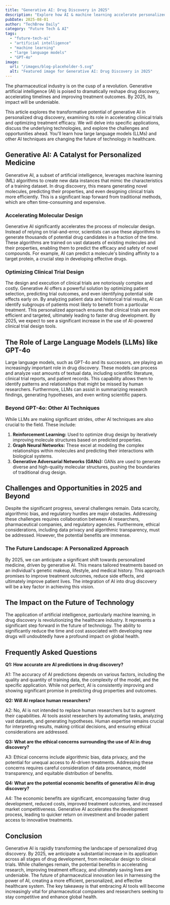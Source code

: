 ```yaml
---
title: "Generative AI: Drug Discovery in 2025"
description: "Explore how AI & machine learning accelerate personalized drug discovery, optimizing clinical trials & treatment efficacy in 2025. Learn the future of medicine – read now!"
pubDate: 2025-08-01
author: "TechBrew Daily"
category: "Future Tech & AI"
tags:
  - "future-tech-ai"
  - "artificial intelligence"
  - "machine learning"
  - "large language models"
  - "GPT-4o"
image:
  url: "/images/blog-placeholder-5.svg"
  alt: "Featured image for Generative AI: Drug Discovery in 2025"
---
```


The pharmaceutical industry is on the cusp of a revolution.  Generative artificial intelligence (AI) is poised to dramatically reshape drug discovery, accelerating timelines and improving treatment outcomes.  By 2025, its impact will be undeniable.

This article explores the transformative potential of generative AI in personalized drug discovery, examining its role in accelerating clinical trials and optimizing treatment efficacy. We will delve into specific applications, discuss the underlying technologies, and explore the challenges and opportunities ahead.  You'll learn how large language models (LLMs) and other AI techniques are changing the future of technology in healthcare.

## Generative AI: A Catalyst for Personalized Medicine

Generative AI, a subset of artificial intelligence, leverages machine learning (ML) algorithms to create new data instances that mimic the characteristics of a training dataset.  In drug discovery, this means generating novel molecules, predicting their properties, and even designing clinical trials more efficiently.  This is a significant leap forward from traditional methods, which are often time-consuming and expensive.

### Accelerating Molecular Design

Generative AI significantly accelerates the process of molecular design.  Instead of relying on trial-and-error, scientists can use these algorithms to generate thousands of potential drug candidates in a fraction of the time. These algorithms are trained on vast datasets of existing molecules and their properties, enabling them to predict the efficacy and safety of novel compounds.  For example, AI can predict a molecule's binding affinity to a target protein, a crucial step in developing effective drugs.


### Optimizing Clinical Trial Design

The design and execution of clinical trials are notoriously complex and costly.  Generative AI offers a powerful solution by optimizing patient selection, predicting trial outcomes, and even identifying potential side effects early on. By analyzing patient data and historical trial results, AI can identify subgroups of patients most likely to benefit from a particular treatment.  This personalized approach ensures that clinical trials are more efficient and targeted, ultimately leading to faster drug development. By 2025, we expect to see a significant increase in the use of AI-powered clinical trial design tools.

##  The Role of Large Language Models (LLMs) like GPT-4o

Large language models, such as GPT-4o and its successors, are playing an increasingly important role in drug discovery.  These models can process and analyze vast amounts of textual data, including scientific literature, clinical trial reports, and patient records.  This capability allows them to identify patterns and relationships that might be missed by human researchers.  Furthermore, LLMs can assist in summarizing research findings, generating hypotheses, and even writing scientific papers.

### Beyond GPT-4o: Other AI Techniques

While LLMs are making significant strides, other AI techniques are also crucial to the field.  These include:

1. **Reinforcement Learning:** Used to optimize drug design by iteratively improving molecule structures based on predicted properties.
2. **Graph Neural Networks:**  These excel at modeling the complex relationships within molecules and predicting their interactions with biological systems.
3. **Generative Adversarial Networks (GANs):**  GANs are used to generate diverse and high-quality molecular structures, pushing the boundaries of traditional drug design.


##  Challenges and Opportunities in 2025 and Beyond

Despite the significant progress, several challenges remain.  Data scarcity, algorithmic bias, and regulatory hurdles are major obstacles.  Addressing these challenges requires collaboration between AI researchers, pharmaceutical companies, and regulatory agencies.  Furthermore, ethical considerations, including data privacy and algorithmic transparency, must be addressed.  However, the potential benefits are immense.

### The Future Landscape: A Personalized Approach

By 2025, we can anticipate a significant shift towards personalized medicine, driven by generative AI.  This means tailored treatments based on an individual's genetic makeup, lifestyle, and medical history.  This approach promises to improve treatment outcomes, reduce side effects, and ultimately improve patient lives.  The integration of AI into drug discovery will be a key factor in achieving this vision.

##  The Impact on the Future of Technology

The application of artificial intelligence, particularly machine learning, in drug discovery is revolutionizing the healthcare industry. It represents a significant step forward in the future of technology. The ability to significantly reduce the time and cost associated with developing new drugs will undoubtedly have a profound impact on global health.

## Frequently Asked Questions

**Q1:  How accurate are AI predictions in drug discovery?**

A1: The accuracy of AI predictions depends on various factors, including the quality and quantity of training data, the complexity of the model, and the specific application.  While not perfect, AI is consistently improving and showing significant promise in predicting drug properties and outcomes.

**Q2: Will AI replace human researchers?**

A2: No, AI is not intended to replace human researchers but to augment their capabilities. AI tools assist researchers by automating tasks, analyzing vast datasets, and generating hypotheses.  Human expertise remains crucial for interpreting results, making critical decisions, and ensuring ethical considerations are addressed.

**Q3: What are the ethical concerns surrounding the use of AI in drug discovery?**

A3: Ethical concerns include algorithmic bias, data privacy, and the potential for unequal access to AI-driven treatments.  Addressing these concerns requires careful consideration of data provenance, model transparency, and equitable distribution of benefits.

**Q4: What are the potential economic benefits of generative AI in drug discovery?**

A4: The economic benefits are significant, encompassing faster drug development, reduced costs, improved treatment outcomes, and increased market competitiveness.  Generative AI accelerates the development process, leading to quicker return on investment and broader patient access to innovative treatments.

## Conclusion

Generative AI is rapidly transforming the landscape of personalized drug discovery.  By 2025, we anticipate a substantial increase in its application across all stages of drug development, from molecular design to clinical trials.  While challenges remain, the potential benefits in accelerating research, improving treatment efficacy, and ultimately saving lives are undeniable.  The future of pharmaceutical innovation lies in harnessing the power of AI, creating a more efficient, personalized, and effective healthcare system.  The key takeaway is that embracing AI tools will become increasingly vital for pharmaceutical companies and researchers seeking to stay competitive and enhance global health.
